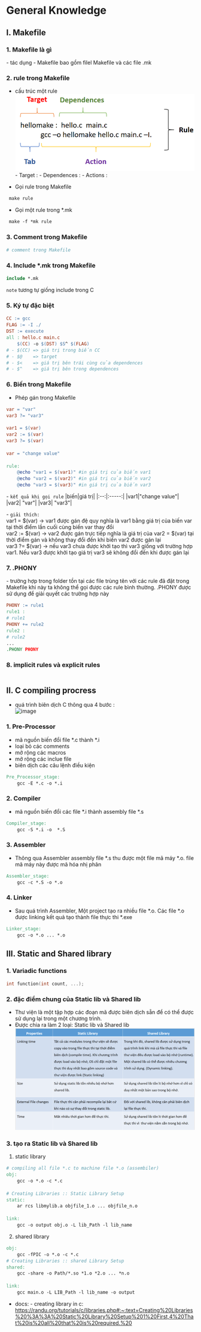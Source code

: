 # General Knowledge
## I. Makefile
### 1. Makefile là gì
\- tác dụng
\- Makefile bao gồm filel Makefile và các file .mk
### 2. rule trong Makefile
- cấu trúc một rule
![image](./tutorial_img/rule.png)
\- Target :
\- Dependences :
\- Actions :

- Gọi rule trong Makefile   
``` Makefile
 make rule
```
- Gọi một rule trong *.mk
``` Makefile
 make -f *mk rule
```

### 3. Comment trong Makefile
```Makefile
# comment trong Makefile
``` 
### 4. Include *.mk trong Makefile
```Makefile
include *.mk
```
``note``  tương tự giống include trong C
### 5. Ký tự đặc biệt 
``` Makefile
CC := gcc
FLAG := -I ./
DST := execute
all : hello.c main.c
    $(CC) -o $(DST) $S^ $(FLAG) 
# - $(CC) => giá trị trong biến CC 
# - $@    => target 
# - $<    => giá trị bên trái cùng của dependences 
# - $^    => giá trị bên trong dependences 
```

### 6. Biến trong Makefile
- Phép gán trong Makefile

``` Makefile
var = "var"
var3 ?= "var3"

var1 = $(var)
var2 := $(var)
var3 ?= $(var)

var = "change value"

rule:
    @echo "var1 = $(var1)" #in giá trị của biến var1
    @echo "var2 = $(var2)" #in giá trị của biến var2
    @echo "var3 = $(var3)" #in giá trị của biến var3
```
\- `` kết quả khi gọi rule ``
|biến|giá trị|
|:--:|:-----:|
|var1|"change value"|
|var2|  "var"|
|var3|  "var3"|

\- ``giải thích:`` \
var1 \= \$\(var) $\to$ var1 được gán đệ quy nghĩa là var1 bằng giá trị của biến var tại thời điểm lần cuối cùng biến var thay đổi \
var2 \:\= \$\(var) $\to$ var2 được gán trực tiếp nghĩa là giá trị của var2 = \$(var) tại thời điểm gán và không thay đổi đến khi biến var2 được gán lại \
var3 \?\= \$\(var) $\to$ nếu var3 chưa được khởi tạo thì var3 giống với trường hợp var1. Nếu var3 được khởi tạo giá trị var3 sẽ không đổi đến khi được gán lại 
### 7. .PHONY
\- trường hợp trong folder tồn tại các file trùng tên với các rule đã đặt trong Makefile khi này ta không thể gọi được các rule bình thường. .PHONY được sử dụng để giải quyết các trường hợp này
``` Makefile
PHONY := rule1
rule1 :
# rule1
PHONY += rule2
rule2 :
# rule2
...
.PHONY PHONY
```
### 8. implicit rules và explicit rules
``` Makefile

```
## II. C compiling procress
- quá trình biên dịch C thông qua 4 bước : \
![image](./tutorial_img/c-compilation-process.png)
### 1. Pre-Processor
- mã nguồn biến đổi file *.c thành *.i
- loại bỏ các comments
- mở rộng các macros
- mở rộng các inclue file
- biên dịch các câu lệnh điều kiện
```Makefile
Pre_Processor_stage:
    gcc -E *.c -o *.i  
```
### 2. Compiler
- mã nguồn biến đổi các file *.i thành assembly file *.s
```Makefile
Compiler_stage:
    gcc -S *.i -o  *.S
```
### 3. Assembler
- Thông qua Assembler assembly file *.s thu được một file mã máy *.o. file mã máy này được mã hóa nhị phân
```Makefile
Assembler_stage:
    gcc -c *.S -o *.o 
```
### 4. Linker
- Sau quá trình Assembler, Một project tạo ra nhiều file *.o. Các file *.o được linking kết quả tạo thành file thực thi *.exe
```Makefile
Linker_stage:
    gcc -o *.o ... *.o
```
## III. Static and Shared library
### 1. Variadic functions

``` C
int function(int count, ...);
```
### 2. đặc điểm chung của Static lib và Shared lib
- Thư viện là một tập hợp các đoạn mã được biên dịch sẵn để có thể được sử dụng lại trong một chương trình.
- Được chia ra làm 2 loại: Static lib và Shared lib
![image](./tutorial_img/static_N_share_lib.png)
### 3. tạo ra Static lib và Shared lib
1. static library
``` Makefile
# compiling all file *.c to machine file *.o (assembiler)
obj:
    gcc -o *.o -c *.c
     
# Creating Libraries :: Static Library Setup
static:
    ar rcs libmylib.a objfile_1.o ... objfile_n.o

link:
    gcc -o output obj.o -L lib_Path -l lib_name
```
2. shared library
``` Makefile
obj:
    gcc -fPIC -o *.o -c *.c
# Creating Libraries :: shared Library Setup
shared:
    gcc -share -o Path/*.so *1.o *2.o ... *n.o 

link:
    gcc main.o -L LIB_Path -l lib_name -o output
```
- docs:
\- creating library in c: https://randu.org/tutorials/c/libraries.php#:~:text=Creating%20Libraries%20%3A%3A%20Static%20Library%20Setup%201%20First,4%20That%20is%20all%20that%20is%20required.%20
